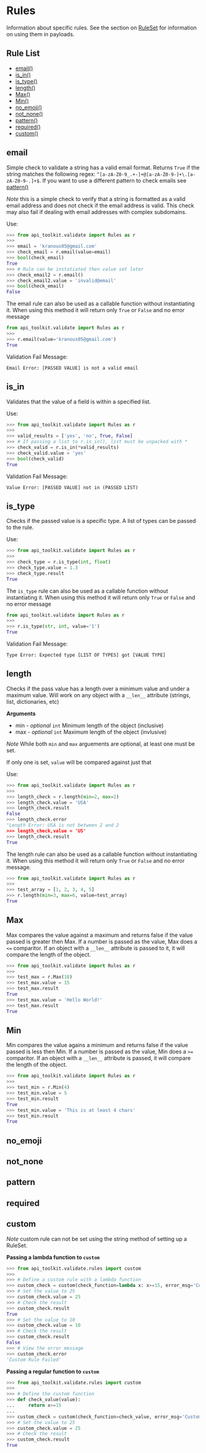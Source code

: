 # Rules
Information about specific rules. See the section on [RuleSet]() for information on using them in payloads.


## Rule List
 - [email()](#email)
 - [is_in()](#is_in)
 - [is_type()](#is_type)
 - [length()](#length)
 - [Max()](#max)
 - [Min()](#min)
 - [no_emoji()](#no_emoji)
 - [not_none()](#not_none)
 - [pattern()](#pattern)
 - [required()](#required)
 - [custom()](#custom)

## email
Simple check to validate a string has a valid email format.
Returns `True` if the string matches the following regex: `^[a-zA-Z0-9_.+-]+@[a-zA-Z0-9-]+\.[a-zA-Z0-9-.]+$`. If you want to use a different pattern to check emails see [pattern()](#pattern)


*Note* this is a simple check to verify that a string is formatted as a valid email address and does not check if the email address is valid. This check may also fail if dealing with email addresses with complex subdomains.

Use:
```python
>>> from api_toolkit.validate import Rules as r
>>>
>>> email = 'kranous05@gmail.com'
>>> check_email = r.email(value=email)
>>> bool(check_email)
True
>>> # Rule can be instatiated then value set later
>>> check_email2 = r.email()
>>> check_email2.value = 'invalid@email'
>>> bool(check_email)
False
```
The email rule can also be used as a callable function without instantiating it. When using this method it will return only `True` or `False` and no error message

```python
from api_toolkit.validate import Rules as r
>>>
>>> r.email(value='kranous05@gmail.com')
True
```

Validation Fail Message:

`Email Error: [PASSED VALUE] is not a valid email`


## is_in
Validates that the value of a field is within a specified list.

Use:
```python
>>> from api_toolkit.validate import Rules as r
>>>
>>> valid_results = ['yes', 'no', True, False]
>>> # If passing a list to r.is_in(), list must be unpacked with *
>>> check_valid = r.is_in(*valid_results)
>>> check_valid.value = 'yes'
>>> bool(check_valid)
True
```

Validation Fail Message:

`Value Error: [PASSED VALUE] not in (PASSED LIST)`

## is_type
Checks if the passed value is a specific type. A list of types can be passed to the rule.

Use:
```python
>>> from api_toolkit.validate import Rules as r
>>>
>>> check_type = r.is_type(int, float)
>>> check_type.value = 1.3
>>> check_type.result
True
```

The `is_type` rule can also be used as a callable function without instantiating it. When using this method it will return only `True` or `False` and no error message

```python
from api_toolkit.validate import Rules as r
>>>
>>> r.is_type(str, int, value='1')
True
```

Validation Fail Message:

`Type Error: Expected type [LIST OF TYPES] got [VALUE TYPE]`

## length
Checks if the pass value has a length over a minimum value and under a maximum value. Will work on any object with a `__len__` attribute (strings, list, dictionaries, etc)

**Arguments**
 - min - *optional* `int` Minimum length of the object (inclusive)
 - max - *optional* `int` Maximum length of the object (invlusive)

 *Note* While both `min` and `max` arguements are optional, at least one must be set.

 If only one is set, `value` will be compared against just that

Use:
```python
>>> from api_toolkit.validate import Rules as r
>>>
>>> length_check = r.length(min=2, max=2)
>>> length_check.value = 'USA'
>>> length_check.result
False
>>> length_check.error
"Length Error: USA is not between 2 and 2
>>> length_check,value = 'US'
>>> length_check.result
True
```

The length rule can also be used as a callable function without instantiating it. When using this method it will return only `True` or `False` and no error message.

```python
>>> from api_toolkit.validate import Rules as r
>>>
>>> test_array = [1, 2, 3, 4, 5]
>>> r.length(min=3, max=6, value=test_array)
True
```

## Max
Max compares the value against a maximum and returns false if the value passed is greater then Max.
If a number is passed as the value, Max does a `<=` comparitor. If an object with a `__len__` attribute is passed to it, it will compare the length of the object.

```python
>>> from api_toolkit.validate import Rules as r
>>>
>>> test_max = r.Max(18)
>>> test_max.value = 15
>>> test_max.result
True
>>> test_max.value = 'Hello World!'
>>> test_max.result
True
```

## Min
Min compares the value agains a minimum and returns false if the value passed is less then Min.
If a number is passed as the value, Min does a `>=` comparitor. If an object with a `__len__` attribute is passed, it will compare the length of the object.

```python
>>> from api_toolkit.validate import Rules as r
>>>
>>> test_min = r.Min(4)
>>> test_min.value = 5
>>> test_min.result
True
>>> test_min.value = 'This is at least 4 chars'
>>> test_min.result
True
```

## no_emoji

## not_none

## pattern

## required

## custom
*Note* custom rule can not be set using the string method of setting up a RuleSet.

**Passing a lambda function to `custom`**
```python
>>> from api_toolkit.validate.rules import custom
>>>
>>> # Define a custom rule with a lambda function
>>> custom_check = custom(check_function=lambda x: x>=15, error_msg='Custom Rule Failed')
>>> # Set the value to 25
>>> custom_check.value = 25
>>> # Check the result
>>> custom_check.result
True
>>> # Set the value to 10
>>> custom_check.value = 10
>>> # Check the result
>>> custom_check.result
False
>>> # View the error message
>>> custom_check.error
'Custom Rule Failed'
```

**Passing a regular function to `custom`**
```python
>>> from api_toolkit.validate.rules import custom
>>>
>>> # Define the custom function
>>> def check_value(value):
...     return x>=15
...
>>> custom_check = custom(check_function=check_value, error_msg='Custom Rule Failed')
>>> # Set the value to 25
>>> custom_check.value = 25
>>> # Check the result
>>> custom_check.result
True
```